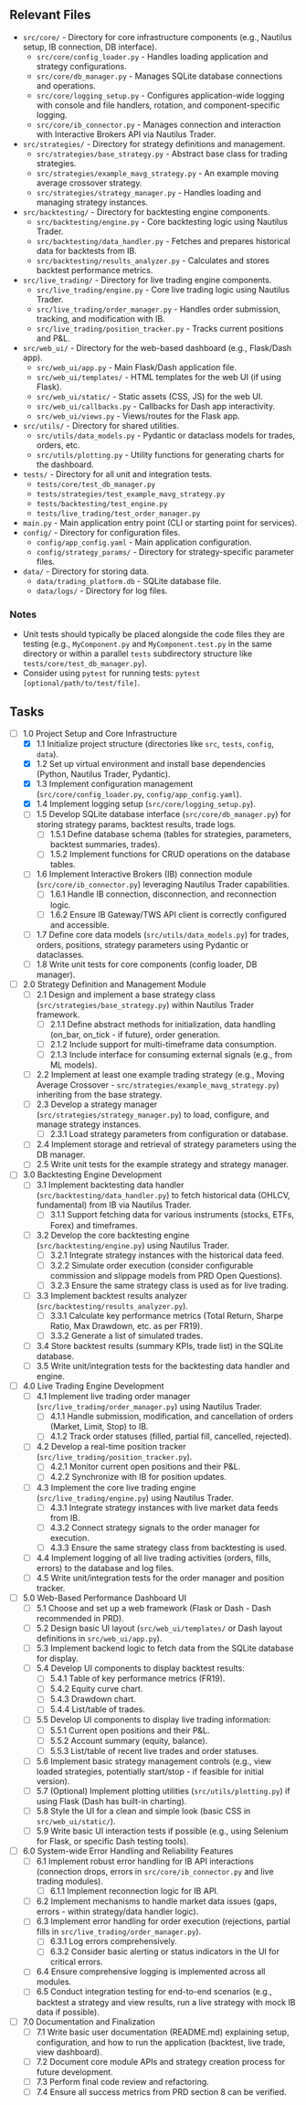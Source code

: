 ## Relevant Files

- `src/core/` - Directory for core infrastructure components (e.g., Nautilus setup, IB connection, DB interface).
  - `src/core/config_loader.py` - Handles loading application and strategy configurations.
  - `src/core/db_manager.py` - Manages SQLite database connections and operations.
  - `src/core/logging_setup.py` - Configures application-wide logging with console and file handlers, rotation, and component-specific logging.
  - `src/core/ib_connector.py` - Manages connection and interaction with Interactive Brokers API via Nautilus Trader.
- `src/strategies/` - Directory for strategy definitions and management.
  - `src/strategies/base_strategy.py` - Abstract base class for trading strategies.
  - `src/strategies/example_mavg_strategy.py` - An example moving average crossover strategy.
  - `src/strategies/strategy_manager.py` - Handles loading and managing strategy instances.
- `src/backtesting/` - Directory for backtesting engine components.
  - `src/backtesting/engine.py` - Core backtesting logic using Nautilus Trader.
  - `src/backtesting/data_handler.py` - Fetches and prepares historical data for backtests from IB.
  - `src/backtesting/results_analyzer.py` - Calculates and stores backtest performance metrics.
- `src/live_trading/` - Directory for live trading engine components.
  - `src/live_trading/engine.py` - Core live trading logic using Nautilus Trader.
  - `src/live_trading/order_manager.py` - Handles order submission, tracking, and modification with IB.
  - `src/live_trading/position_tracker.py` - Tracks current positions and P&L.
- `src/web_ui/` - Directory for the web-based dashboard (e.g., Flask/Dash app).
  - `src/web_ui/app.py` - Main Flask/Dash application file.
  - `src/web_ui/templates/` - HTML templates for the web UI (if using Flask).
  - `src/web_ui/static/` - Static assets (CSS, JS) for the web UI.
  - `src/web_ui/callbacks.py` - Callbacks for Dash app interactivity.
  - `src/web_ui/views.py` - Views/routes for the Flask app.
- `src/utils/` - Directory for shared utilities.
  - `src/utils/data_models.py` - Pydantic or dataclass models for trades, orders, etc.
  - `src/utils/plotting.py` - Utility functions for generating charts for the dashboard.
- `tests/` - Directory for all unit and integration tests.
  - `tests/core/test_db_manager.py`
  - `tests/strategies/test_example_mavg_strategy.py`
  - `tests/backtesting/test_engine.py`
  - `tests/live_trading/test_order_manager.py`
- `main.py` - Main application entry point (CLI or starting point for services).
- `config/` - Directory for configuration files.
  - `config/app_config.yaml` - Main application configuration.
  - `config/strategy_params/` - Directory for strategy-specific parameter files.
- `data/` - Directory for storing data.
  - `data/trading_platform.db` - SQLite database file.
  - `data/logs/` - Directory for log files.

### Notes

- Unit tests should typically be placed alongside the code files they are testing (e.g., `MyComponent.py` and `MyComponent.test.py` in the same directory or within a parallel `tests` subdirectory structure like `tests/core/test_db_manager.py`).
- Consider using `pytest` for running tests: `pytest [optional/path/to/test/file]`.

## Tasks

- [ ] 1.0 Project Setup and Core Infrastructure
  - [x] 1.1 Initialize project structure (directories like `src`, `tests`, `config`, `data`).
  - [x] 1.2 Set up virtual environment and install base dependencies (Python, Nautilus Trader, Pydantic).
  - [x] 1.3 Implement configuration management (`src/core/config_loader.py`, `config/app_config.yaml`).
  - [x] 1.4 Implement logging setup (`src/core/logging_setup.py`).
  - [ ] 1.5 Develop SQLite database interface (`src/core/db_manager.py`) for storing strategy params, backtest results, trade logs.
    - [ ] 1.5.1 Define database schema (tables for strategies, parameters, backtest summaries, trades).
    - [ ] 1.5.2 Implement functions for CRUD operations on the database tables.
  - [ ] 1.6 Implement Interactive Brokers (IB) connection module (`src/core/ib_connector.py`) leveraging Nautilus Trader capabilities.
    - [ ] 1.6.1 Handle IB connection, disconnection, and reconnection logic.
    - [ ] 1.6.2 Ensure IB Gateway/TWS API client is correctly configured and accessible.
  - [ ] 1.7 Define core data models (`src/utils/data_models.py`) for trades, orders, positions, strategy parameters using Pydantic or dataclasses.
  - [ ] 1.8 Write unit tests for core components (config loader, DB manager).

- [ ] 2.0 Strategy Definition and Management Module
  - [ ] 2.1 Design and implement a base strategy class (`src/strategies/base_strategy.py`) within Nautilus Trader framework.
    - [ ] 2.1.1 Define abstract methods for initialization, data handling (on_bar, on_tick - if future), order generation.
    - [ ] 2.1.2 Include support for multi-timeframe data consumption.
    - [ ] 2.1.3 Include interface for consuming external signals (e.g., from ML models).
  - [ ] 2.2 Implement at least one example trading strategy (e.g., Moving Average Crossover - `src/strategies/example_mavg_strategy.py`) inheriting from the base strategy.
  - [ ] 2.3 Develop a strategy manager (`src/strategies/strategy_manager.py`) to load, configure, and manage strategy instances.
    - [ ] 2.3.1 Load strategy parameters from configuration or database.
  - [ ] 2.4 Implement storage and retrieval of strategy parameters using the DB manager.
  - [ ] 2.5 Write unit tests for the example strategy and strategy manager.

- [ ] 3.0 Backtesting Engine Development
  - [ ] 3.1 Implement backtesting data handler (`src/backtesting/data_handler.py`) to fetch historical data (OHLCV, fundamental) from IB via Nautilus Trader.
    - [ ] 3.1.1 Support fetching data for various instruments (stocks, ETFs, Forex) and timeframes.
  - [ ] 3.2 Develop the core backtesting engine (`src/backtesting/engine.py`) using Nautilus Trader.
    - [ ] 3.2.1 Integrate strategy instances with the historical data feed.
    - [ ] 3.2.2 Simulate order execution (consider configurable commission and slippage models from PRD Open Questions).
    - [ ] 3.2.3 Ensure the same strategy class is used as for live trading.
  - [ ] 3.3 Implement backtest results analyzer (`src/backtesting/results_analyzer.py`).
    - [ ] 3.3.1 Calculate key performance metrics (Total Return, Sharpe Ratio, Max Drawdown, etc. as per FR19).
    - [ ] 3.3.2 Generate a list of simulated trades.
  - [ ] 3.4 Store backtest results (summary KPIs, trade list) in the SQLite database.
  - [ ] 3.5 Write unit/integration tests for the backtesting data handler and engine.

- [ ] 4.0 Live Trading Engine Development
  - [ ] 4.1 Implement live trading order manager (`src/live_trading/order_manager.py`) using Nautilus Trader.
    - [ ] 4.1.1 Handle submission, modification, and cancellation of orders (Market, Limit, Stop) to IB.
    - [ ] 4.1.2 Track order statuses (filled, partial fill, cancelled, rejected).
  - [ ] 4.2 Develop a real-time position tracker (`src/live_trading/position_tracker.py`).
    - [ ] 4.2.1 Monitor current open positions and their P&L.
    - [ ] 4.2.2 Synchronize with IB for position updates.
  - [ ] 4.3 Implement the core live trading engine (`src/live_trading/engine.py`) using Nautilus Trader.
    - [ ] 4.3.1 Integrate strategy instances with live market data feeds from IB.
    - [ ] 4.3.2 Connect strategy signals to the order manager for execution.
    - [ ] 4.3.3 Ensure the same strategy class from backtesting is used.
  - [ ] 4.4 Implement logging of all live trading activities (orders, fills, errors) to the database and log files.
  - [ ] 4.5 Write unit/integration tests for the order manager and position tracker.

- [ ] 5.0 Web-Based Performance Dashboard UI
  - [ ] 5.1 Choose and set up a web framework (Flask or Dash - Dash recommended in PRD).
  - [ ] 5.2 Design basic UI layout (`src/web_ui/templates/` or Dash layout definitions in `src/web_ui/app.py`).
  - [ ] 5.3 Implement backend logic to fetch data from the SQLite database for display.
  - [ ] 5.4 Develop UI components to display backtest results:
    - [ ] 5.4.1 Table of key performance metrics (FR19).
    - [ ] 5.4.2 Equity curve chart.
    - [ ] 5.4.3 Drawdown chart.
    - [ ] 5.4.4 List/table of trades.
  - [ ] 5.5 Develop UI components to display live trading information:
    - [ ] 5.5.1 Current open positions and their P&L.
    - [ ] 5.5.2 Account summary (equity, balance).
    - [ ] 5.5.3 List/table of recent live trades and order statuses.
  - [ ] 5.6 Implement basic strategy management controls (e.g., view loaded strategies, potentially start/stop - if feasible for initial version).
  - [ ] 5.7 (Optional) Implement plotting utilities (`src/utils/plotting.py`) if using Flask (Dash has built-in charting).
  - [ ] 5.8 Style the UI for a clean and simple look (basic CSS in `src/web_ui/static/`).
  - [ ] 5.9 Write basic UI interaction tests if possible (e.g., using Selenium for Flask, or specific Dash testing tools).

- [ ] 6.0 System-wide Error Handling and Reliability Features
  - [ ] 6.1 Implement robust error handling for IB API interactions (connection drops, errors in `src/core/ib_connector.py` and live trading modules).
    - [ ] 6.1.1 Implement reconnection logic for IB API.
  - [ ] 6.2 Implement mechanisms to handle market data issues (gaps, errors - within strategy/data handler logic).
  - [ ] 6.3 Implement error handling for order execution (rejections, partial fills in `src/live_trading/order_manager.py`).
    - [ ] 6.3.1 Log errors comprehensively.
    - [ ] 6.3.2 Consider basic alerting or status indicators in the UI for critical errors.
  - [ ] 6.4 Ensure comprehensive logging is implemented across all modules.
  - [ ] 6.5 Conduct integration testing for end-to-end scenarios (e.g., backtest a strategy and view results, run a live strategy with mock IB data if possible).

- [ ] 7.0 Documentation and Finalization
  - [ ] 7.1 Write basic user documentation (README.md) explaining setup, configuration, and how to run the application (backtest, live trade, view dashboard).
  - [ ] 7.2 Document core module APIs and strategy creation process for future development.
  - [ ] 7.3 Perform final code review and refactoring.
  - [ ] 7.4 Ensure all success metrics from PRD section 8 can be verified. 